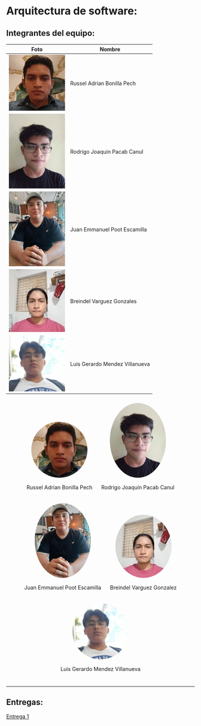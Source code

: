 # Arquitectura de software:

## Integrantes del equipo:


|Foto                   | Nombre                          |
|-----------------------|---------------------------------|
| <img src="./assets/bonilla-russel.jpg" width="150px"> | Russel Adrian Bonilla Pech      |
| <img src="./assets/pacab-rodrigo.jpg" width="150px">  | Rodrigo Joaquin Pacab Canul     |
| <img src="./assets/poot-juan.jpg" width="150px">       | Juan Emmanuel Poot Escamilla    |
| <img src="./assets/varguez-breindel.jpg" width="150px">| Breindel Varguez Gonzales       |
| <img src="./assets/mendez-gerardo.jpg" width="150px">  | Luis Gerardo Mendez Villanueva  |





<div align="center">
<div style="display: inline-block; text-align: center; margin:10px;">
<img src="./assets/bonilla-russel.jpg" width="150px" heigth="150px " style="border-radius:50%">

<p>Russel Adrian Bonilla Pech</p>
</div>

<div style="display: inline-block; text-align: center; margin:10px;">
<img src="./assets/pacab-rodrigo.jpg" width="150px" heigth="150px " style="border-radius:50%">
<p>
Rodrigo Joaquín Pacab Canul</p>

</div>

<div style="display: inline-block; text-align: center; margin:10px;">
<img src="./assets/poot-juan.jpg" width="150px" heigth="150px " style="border-radius:50%">
<p>Juan Emmanuel Poot Escamilla</p>

</div>

<div style="display: inline-block; text-align: center; margin:10px;">
<img src="./assets/varguez-breindel.jpg" width="150px" heigth="150px " style="border-radius:50%">
<p>Breindel Varguez Gonzalez</p>

</div>

<div style="display: inline-block; text-align: center; margin:10px;">
<img src="./assets/mendez-gerardo.jpg" width="150px" heigth="150px " style="border-radius:50%">
<p>Luis Gerardo Mendez Villanueva
</p>

</div>

---

</div>


## Entregas:

[Entrega 1](./entrega1)
